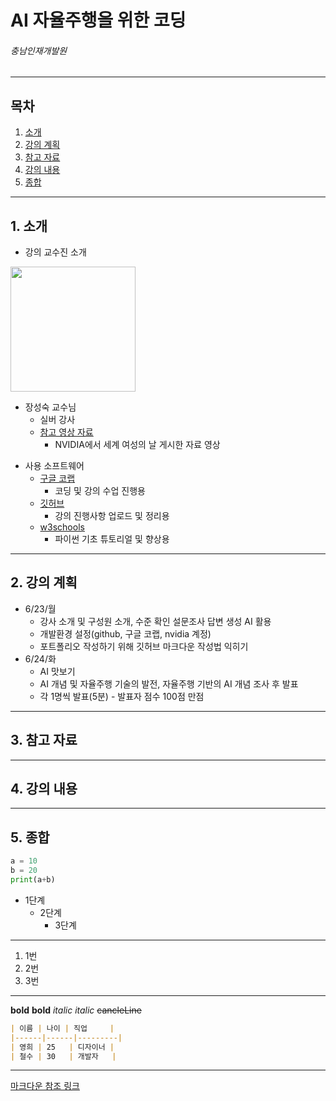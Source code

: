 AI 자율주행을 위한 코딩
=============
###### 충남인재개발원

***
## 목차
1. [소개](https://github.com/gksquf0336/ChungnamWorkForceDevelopCenter_AI_Python/blob/main/test.md#1-%EC%86%8C%EA%B0%9C)
2. [강의 계획](https://github.com/gksquf0336/ChungnamWorkForceDevelopCenter_AI_Python/blob/main/test.md#2-%EA%B0%95%EC%9D%98-%EA%B3%84%ED%9A%8D)
3. [참고 자료](https://github.com/gksquf0336/ChungnamWorkForceDevelopCenter_AI_Python/blob/main/test.md#3-%EC%82%AC%EC%A0%84-%EC%A1%B0%EC%82%AC)
4. [강의 내용](https://github.com/gksquf0336/ChungnamWorkForceDevelopCenter_AI_Python/blob/main/test.md#4-%EA%B0%95%EC%9D%98-%EB%82%B4%EC%9A%A9)
5. [종합](https://github.com/gksquf0336/ChungnamWorkForceDevelopCenter_AI_Python/blob/main/test.md#5-%EC%A2%85%ED%95%A9)

***
## 1. 소개
* 강의 교수진 소개
<img src="https://github.com/user-attachments/assets/368d65fb-f329-4990-b254-81c134f533f7" width="200" height="200"/>

  - 장성숙 교수님<br>
    - 실버 강사<br>
    - [참고 영상 자료](https://www.youtube.com/watch?v=ess9hN9yznc)<br>
      - NVIDIA에서 세계 여성의 날 게시한 자료 영상
      
* 사용 소프트웨어
  - [구글 코랩](https://colab.google/)
    - 코딩 및 강의 수업 진행용
  - [깃허브](https://github.com/)
    - 강의 진행사항 업로드 및 정리용
  - [w3schools](https://www.w3schools.com/)
    - 파이썬 기초 튜토리얼 및 향상용

***
## 2. 강의 계획
* 6/23/월
  - 강사 소개 및 구성원 소개, 수준 확인 설문조사 답변 생성 AI 활용
  - 개발환경 설정(github, 구글 코랩, nvidia 계정)
  - 포트폴리오 작성하기 위해 깃허브 마크다운 작성법 익히기
* 6/24/화
  - AI 맛보기
  - AI 개념 및 자율주행 기술의 발전, 자율주행 기반의 AI 개념 조사 후 발표
  - 각 1명씩 발표(5분) - 발표자 점수 100점 만점

***
## 3. 참고 자료

***
## 4. 강의 내용


***
## 5. 종합



```python
a = 10
b = 20
print(a+b)
```


* 1단계
  - 2단계
    + 3단계
      
***

1. 1번
  2. 2번
  3. 3번


***

__bold__
**bold**
_italic_
*italic*
~~cancleLine~~

```md
| 이름 | 나이 | 직업     |
|------|------|---------|
| 영희 | 25   | 디자이너 |
| 철수 | 30   | 개발자   |
```

***

[마크다운 참조 링크](https://gist.github.com/ihoneymon/652be052a0727ad59601)
